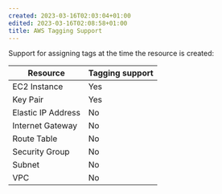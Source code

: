 ```yaml
---
created: 2023-03-16T02:03:04+01:00
edited: 2023-03-16T02:08:58+01:00
title: AWS Tagging Support
---
```


Support for assigning tags at the time the resource is created:

| Resource           | Tagging support |
| ------------------ | --------------- |
| EC2 Instance       | Yes             |
| Key Pair           | Yes             |
| Elastic IP Address | No              |
| Internet Gateway   | No              |
| Route Table        | No              |
| Security Group     | No              |
| Subnet             | No              |
| VPC                | No              |

